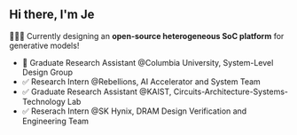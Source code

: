 ## Hi there, I'm Je

👩🏻‍💻 Currently designing an **open-source heterogeneous SoC platform** for generative models!
  - 🚀 Graduate Research Assistant @Columbia University, System-Level Design Group
  - ✅ Research Intern @Rebellions, AI Accelerator and System Team
  - ✅ Graduate Research Assistant @KAIST, Circuits-Architecture-Systems-Technology Lab
  - ✅ Reserach Intern @SK Hynix, DRAM Design Verification and Engineering Team
